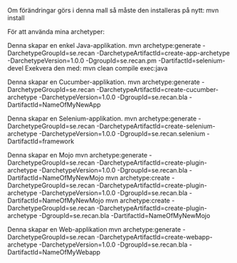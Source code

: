 Om förändringar görs i denna mall så måste den installeras på nytt: mvn install

För att använda mina archetyper:

Denna skapar en enkel Java-applikation.
mvn archetype:generate -DarchetypeGroupId=se.recan -DarchetypeArtifactId=create-app-archetype -DarchetypeVersion=1.0.0 -DgroupId=se.recan.pm -DartifactId=selenium-devel
Exekvera den med: mvn clean compile exec:java

Denna skapar en Cucumber-applikation.
mvn archetype:generate -DarchetypeGroupId=se.recan -DarchetypeArtifactId=create-cucumber-archetype -DarchetypeVersion=1.0.0 -DgroupId=se.recan.bla -DartifactId=NameOfMyNewApp

Denna skapar en Selenium-applikation.
mvn archetype:generate -DarchetypeGroupId=se.recan -DarchetypeArtifactId=create-selenium-archetype -DarchetypeVersion=1.0.0 -DgroupId=se.recan.selenium -DartifactId=framework

Denna skapar en Mojo
mvn archetype:generate -DarchetypeGroupId=se.recan -DarchetypeArtifactId=create-plugin-archetype -DarchetypeVersion=1.0.0 -DgroupId=se.recan.bla -DartifactId=NameOfMyNewMojo
mvn archetype:create -DarchetypeGroupId=se.recan -DarchetypeArtifactId=create-plugin-archetype -DarchetypeVersion=1.0.0 -DgroupId=se.recan.bla -DartifactId=NameOfMyNewMojo
mvn archetype:create -DarchetypeGroupId=se.recan  -DarchetypeArtifactId=create-plugin-archetype -DgroupId=se.recan.bla -DartifactId=NameOfMyNewMojo

Denna skapar en Web-applikation
mvn archetype:generate -DarchetypeGroupId=se.recan -DarchetypeArtifactId=create-webapp-archetype -DarchetypeVersion=1.0.0 -DgroupId=se.recan.bla -DartifactId=NameOfMyWebapp
